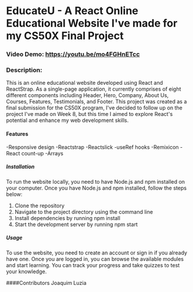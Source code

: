 # EducateU - A React Online Educational Website I've made for my CS50X Final Project

### Video Demo: https://youtu.be/mo4FGHnETcc

### Description:
This is an online educational website developed using React and ReactStrap. As a single-page application, it currently comprises of eight different components including Header, Hero, Company, About Us, Courses, Features, Testimonials, and Footer.
This project was created as a final submission for the CS50X program, I've decided to follow up on the project I've made on Week 8, but this time I aimed to explore React's potential and enhance my web development skills.

#### Features
-Responsive design
-Reactstrap
-Reactslick
-useRef hooks
-Remixicon
-React count-up
-Arrays


##### Installation
To run the website locally, you need to have Node.js and npm installed on your computer. Once you have Node.js and npm installed, follow the steps below:

1. Clone the repository
2. Navigate to the project directory using the command line
3. Install dependencies by running npm install
4. Start the development server by running npm start

##### Usage
To use the website, you need to create an account or sign in if you already have one. Once you are logged in, you can browse the available modules and start learning. You can track your progress and take quizzes to test your knowledge.

####Contributors
Joaquim Luzia
